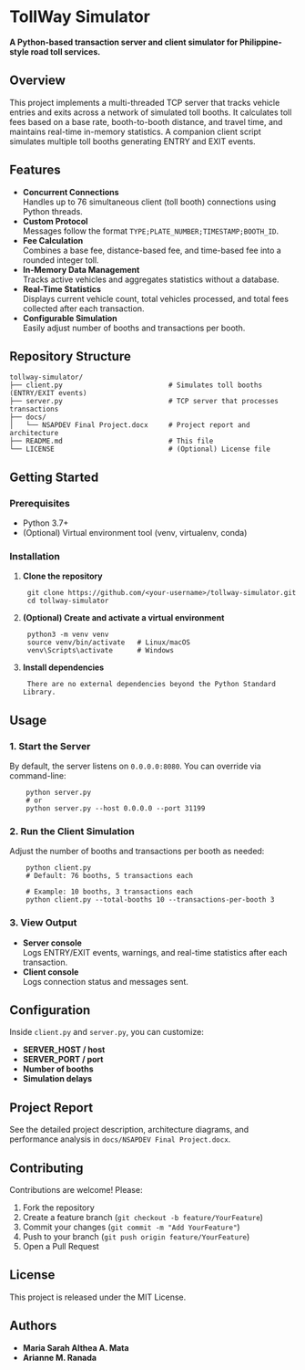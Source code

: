 # TollWay Simulator

**A Python-based transaction server and client simulator for Philippine-style road toll services.**

## Overview

This project implements a multi-threaded TCP server that tracks vehicle entries and exits across a network of simulated toll booths. It calculates toll fees based on a base rate, booth-to-booth distance, and travel time, and maintains real-time in-memory statistics. A companion client script simulates multiple toll booths generating ENTRY and EXIT events.

## Features

- **Concurrent Connections**  
  Handles up to 76 simultaneous client (toll booth) connections using Python threads.
- **Custom Protocol**  
  Messages follow the format `TYPE;PLATE_NUMBER;TIMESTAMP;BOOTH_ID`.
- **Fee Calculation**  
  Combines a base fee, distance-based fee, and time-based fee into a rounded integer toll.
- **In-Memory Data Management**  
  Tracks active vehicles and aggregates statistics without a database.
- **Real-Time Statistics**  
  Displays current vehicle count, total vehicles processed, and total fees collected after each transaction.
- **Configurable Simulation**  
  Easily adjust number of booths and transactions per booth.

## Repository Structure

    tollway-simulator/
    ├── client.py                          # Simulates toll booths (ENTRY/EXIT events)
    ├── server.py                          # TCP server that processes transactions
    ├── docs/
    │   └── NSAPDEV Final Project.docx     # Project report and architecture
    ├── README.md                          # This file
    └── LICENSE                            # (Optional) License file

## Getting Started

### Prerequisites

- Python 3.7+
- (Optional) Virtual environment tool (venv, virtualenv, conda)

### Installation

1. **Clone the repository**

        git clone https://github.com/<your-username>/tollway-simulator.git
        cd tollway-simulator

2. **(Optional) Create and activate a virtual environment**

        python3 -m venv venv
        source venv/bin/activate   # Linux/macOS
        venv\Scripts\activate      # Windows

3. **Install dependencies**

        There are no external dependencies beyond the Python Standard Library.

## Usage

### 1. Start the Server

By default, the server listens on `0.0.0.0:8080`. You can override via command-line:

        python server.py
        # or
        python server.py --host 0.0.0.0 --port 31199

### 2. Run the Client Simulation

Adjust the number of booths and transactions per booth as needed:

        python client.py
        # Default: 76 booths, 5 transactions each

        # Example: 10 booths, 3 transactions each
        python client.py --total-booths 10 --transactions-per-booth 3

### 3. View Output

- **Server console**  
  Logs ENTRY/EXIT events, warnings, and real-time statistics after each transaction.
- **Client console**  
  Logs connection status and messages sent.

## Configuration

Inside `client.py` and `server.py`, you can customize:

- **SERVER_HOST / host**  
- **SERVER_PORT / port**  
- **Number of booths**  
- **Simulation delays**  

## Project Report

See the detailed project description, architecture diagrams, and performance analysis in `docs/NSAPDEV Final Project.docx`.

## Contributing

Contributions are welcome! Please:

1. Fork the repository  
2. Create a feature branch (`git checkout -b feature/YourFeature`)  
3. Commit your changes (`git commit -m "Add YourFeature"`)  
4. Push to your branch (`git push origin feature/YourFeature`)  
5. Open a Pull Request

## License

This project is released under the MIT License.

## Authors

- **Maria Sarah Althea A. Mata**  
- **Arianne M. Ranada**
